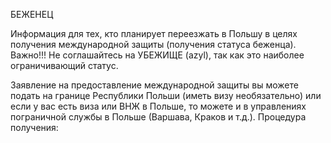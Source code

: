 БЕЖЕНЕЦ

Информация для тех, кто планирует переезжать в Польшу в целях получения международной защиты (получения статуса беженца). 
Важно!!! Не соглашайтесь на УБЕЖИЩЕ (azyl), так как это наиболее ограничивающий статус. 

Заявление на предоставление международной защиты вы можете подать на границе Республики Польши (иметь визу необязательно) или если у вас есть виза или ВНЖ в Польше, то  можете и в управлениях пограничной службы в Польше (Варшава, Краков и т.д.).
Процедура получения: